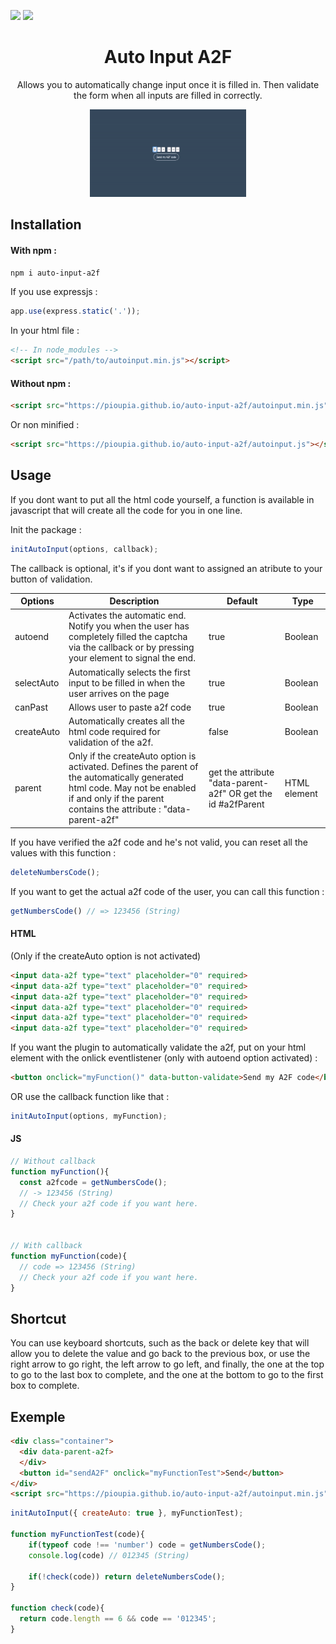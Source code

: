 [![](https://img.shields.io/npm/v/auto-input-a2f)](https://www.npmjs.com/package/auto-input-a2f)
[![](https://img.shields.io/npm/dm/auto-input-a2f)](https://www.npmjs.com/package/auto-input-a2f)

<h1 align="center">Auto Input A2F</h1>
<p align="center">Allows you to automatically change input once it is filled in. Then validate the form when all inputs are filled in correctly.</p>

<p align="center">
    <a href="https://github.com/pioupia/auto-input-a2f">
        <img src="https://raw.githubusercontent.com/pioupia/auto-input-a2f/main/assets/autoinputa2f.gif" height="140">
    </a>
</p>

## Installation

#### With npm :
```sh
npm i auto-input-a2f
```
If you use expressjs :
```js
app.use(express.static('.'));
```

In your html file :
```html
<!-- In node_modules -->
<script src="/path/to/autoinput.min.js"></script>
```

#### Without npm :
```html
<script src="https://pioupia.github.io/auto-input-a2f/autoinput.min.js"></script>
```
Or non minified :

```html
<script src="https://pioupia.github.io/auto-input-a2f/autoinput.js"></script>
```


## Usage

If you dont want to put all the html code yourself, a function is available in javascript that will create all the code for you in one line.

Init the package :
```js
initAutoInput(options, callback);
```

The callback is optional, it's if you dont want to assigned an atribute to your button of validation.

| Options  | Description | Default | Type |
| ------------- | ------------- | ------------- | ------------- |
| autoend  | Activates the automatic end. Notify you when the user has completely filled the captcha via the callback or by pressing your element to signal the end. | true | Boolean |
| selectAuto  | Automatically selects the first input to be filled in when the user arrives on the page  | true | Boolean |
| canPast | Allows user to paste a2f code | true | Boolean |
| createAuto | Automatically creates all the html code required for validation of the a2f. | false | Boolean |
| parent | Only if the createAuto option is activated. Defines the parent of the automatically generated html code. May not be enabled if and only if the parent contains the attribute : "data-parent-a2f" | get the attribute "data-parent-a2f" OR get the id #a2fParent | HTML element |


If you have verified the a2f code and he's not valid, you can reset all the values with this function :

```js
deleteNumbersCode();
```

If you want to get the actual a2f code of the user, you can call this function :
```js
getNumbersCode() // => 123456 (String)
```

#### HTML

(Only if the createAuto option is not activated)

```html
<input data-a2f type="text" placeholder="0" required>
<input data-a2f type="text" placeholder="0" required>
<input data-a2f type="text" placeholder="0" required>
<input data-a2f type="text" placeholder="0" required>
<input data-a2f type="text" placeholder="0" required>
<input data-a2f type="text" placeholder="0" required>
```

If you want the plugin to automatically validate the a2f, put on your html element with the onlick eventlistener (only with autoend option activated) :

```html
<button onclick="myFunction()" data-button-validate>Send my A2F code</button>
```
OR use the callback function like that :

```js
initAutoInput(options, myFunction);
```

#### JS
```js
// Without callback
function myFunction(){
  const a2fcode = getNumbersCode(); 
  // -> 123456 (String)
  // Check your a2f code if you want here.
}


// With callback
function myFunction(code){
  // code => 123456 (String)
  // Check your a2f code if you want here.
}
```

## Shortcut

You can use keyboard shortcuts, such as the back or delete key that will allow you to delete the value and go back to the previous box, or use the right arrow to go right, the left arrow to go left, and finally, the one at the top to go to the last box to complete, and the one at the bottom to go to the first box to complete.

## Exemple 

```html
<div class="container">
  <div data-parent-a2f>
  </div>
  <button id="sendA2F" onclick="myFunctionTest">Send</button>
</div>
<script src="https://pioupia.github.io/auto-input-a2f/autoinput.min.js"></script>
```

```js
initAutoInput({ createAuto: true }, myFunctionTest);

function myFunctionTest(code){
    if(typeof code !== 'number') code = getNumbersCode();
    console.log(code) // 012345 (String)

    if(!check(code)) return deleteNumbersCode();
}

function check(code){
  return code.length == 6 && code == '012345';
}
```